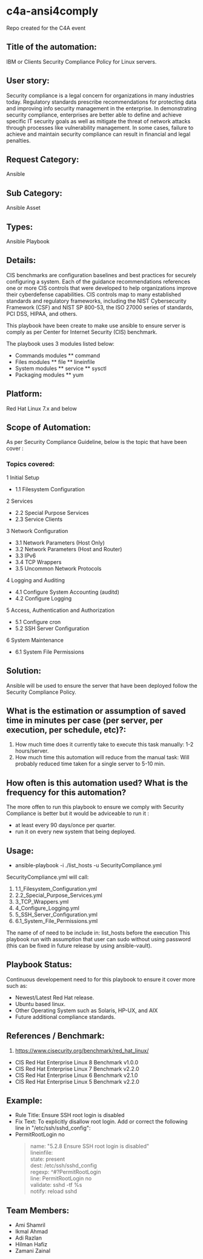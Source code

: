 # c4a-ansi4comply
Repo created for the C4A event

## Title of the automation:
IBM or Clients Security Compliance Policy for Linux servers.

## User story:
Security compliance is a legal concern for organizations in many industries today. Regulatory standards prescribe recommendations for protecting data and improving info security management in the enterprise. In demonstrating security compliance, enterprises are better able to define and achieve specific IT security goals as well as mitigate the threat of network attacks through processes like vulnerability management. In some cases, failure to achieve and maintain security compliance can result in financial and legal penalties.

## Request Category:
Ansible

## Sub Category:
Ansible Asset

## Types:
Ansible Playbook

## Details:
CIS benchmarks are configuration baselines and best practices for securely configuring a system. Each of the guidance recommendations references one or more CIS controls that were developed to help organizations improve their cyberdefense capabilities. CIS controls map to many established standards and regulatory frameworks, including the NIST Cybersecurity Framework (CSF) and NIST SP 800-53, the ISO 27000 series of standards, PCI DSS, HIPAA, and others.

This playbook have been create to make use ansible to ensure server is comply as per Center for Internet Security (CIS) benchmark.

The playbook uses 3 modules listed below:
* Commands modules
** command
* Files modules
** file
** lineinfile
* System modules
** service
** sysctl
* Packaging modules
** yum

## Platform:
Red Hat Linux 7.x and below

## Scope of Automation:
As per Security Compliance Guideline, below is the topic that have been cover :
### Topics covered:
1 Initial Setup
* 1.1 Filesystem Configuration

2 Services
* 2.2 Special Purpose Services
* 2.3 Service Clients

3 Network Configuration
* 3.1 Network Parameters (Host Only)
* 3.2 Network Parameters (Host and Router)
* 3.3 IPv6
* 3.4 TCP Wrappers
* 3.5 Uncommon Network Protocols

4 Logging and Auditing
* 4.1 Configure System Accounting (auditd)
* 4.2 Configure Logging

5 Access, Authentication and Authorization
* 5.1 Configure cron
* 5.2 SSH Server Configuration

6 System Maintenance
* 6.1 System File Permissions

## Solution:
Ansible will be used to ensure the server that have been deployed follow the Security Compliance Policy.

## What is the estimation or assumption of saved time in minutes per case (per server, per execution, per schedule, etc)?:
1. How much time does it currently take to execute this task manually: 1-2 hours/server.
2. How much time this automation will reduce from the manual task: Will probably reduced time taken for a single server to 5-10 min.

## How often is this automation used?  What is the frequency for this automation?
The more offen to run this playbook to ensure we comply with Security Compliance is better but it would be adviceable to run it :
- at least every 90 days/once per quarter.
- run it on every new system that being deployed.

## Usage:
* ansible-playbook -i ./list_hosts -u <username> SecurityCompliance.yml

SecurityCompliance.yml will call:
1. 1.1_Filesystem_Configuration.yml
2. 2.2_Special_Purpose_Services.yml
3. 3_TCP_Wrappers.yml
4. 4_Configure_Logging.yml
5. 5_SSH_Server_Configuration.yml
6. 6.1_System_File_Permissions.yml

The name of of need to be include in: list_hosts before the execution
This playbook run with assumption that user can sudo without using password (this can be fixed in future release by using ansible-vault).

## Playbook Status:
Continuous developement need to for this playbook to ensure it cover more such as:
- Newest/Latest Red Hat release.
- Ubuntu based linux.
- Other Operating System  such as Solaris, HP-UX, and AIX
- Future additional compliance standards.

## References / Benchmark:
1. https://www.cisecurity.org/benchmark/red_hat_linux/<br>
- CIS Red Hat Enterprise Linux 8 Benchmark v1.0.0<br>
- CIS Red Hat Enterprise Linux 7 Benchmark v2.2.0<br>
- CIS Red Hat Enterprise Linux 6 Benchmark v2.1.0<br>
- CIS Red Hat Enterprise Linux 5 Benchmark v2.2.0<br>

## Example:
* Rule Title: Ensure SSH root login is disabled
* Fix Text: To explicitly disallow root login. Add or correct the following line in "/etc/ssh/sshd_config":
* PermitRootLogin no
  > name: "5.2.8 Ensure SSH root login is disabled"<br>
  > lineinfile:<br>
  > 	state: present<br>
  > 	dest: /etc/ssh/sshd_config<br>
  > 	regexp: ^#?PermitRootLogin<br>
  > 	line: PermitRootLogin no<br>
  > 	validate: sshd -tf %s<br>
  > notify: reload sshd<br>

## Team Members:
* Ami Shamril
* Ikmal Ahmad
* Adi Razlan
* Hilman Hafiz
* Zamani Zainal
